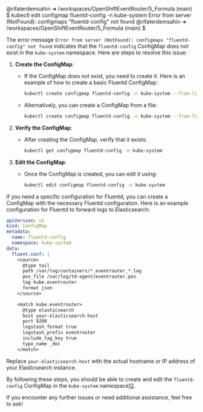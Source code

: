 @rifaterdemsahin ➜ /workspaces/OpenShiftEventRouter/5_Formula (main) $ kubectl edit configmap fluentd-config -n kube-system
Error from server (NotFound): configmaps "fluentd-config" not found
@rifaterdemsahin ➜ /workspaces/OpenShiftEventRouter/5_Formula (main) $ 


The error message `Error from server (NotFound): configmaps "fluentd-config" not found` indicates that the `fluentd-config` ConfigMap does not exist in the `kube-system` namespace. Here are steps to resolve this issue:

1. **Create the ConfigMap**:
   - If the ConfigMap does not exist, you need to create it. Here is an example of how to create a basic Fluentd ConfigMap:

     ```sh
     kubectl create configmap fluentd-config -n kube-system --from-literal=key1=value1 --from-literal=key2=value2
     ```

   - Alternatively, you can create a ConfigMap from a file:

     ```sh
     kubectl create configmap fluentd-config -n kube-system --from-file=path/to/your/config/file
     ```

2. **Verify the ConfigMap**:
   - After creating the ConfigMap, verify that it exists:

     ```sh
     kubectl get configmap fluentd-config -n kube-system
     ```

3. **Edit the ConfigMap**:
   - Once the ConfigMap is created, you can edit it using:

     ```sh
     kubectl edit configmap fluentd-config -n kube-system
     ```

If you need a specific configuration for Fluentd, you can create a ConfigMap with the necessary Fluentd configuration. Here is an example configuration for Fluentd to forward logs to Elasticsearch:

```yaml
apiVersion: v1
kind: ConfigMap
metadata:
  name: fluentd-config
  namespace: kube-system
data:
  fluent.conf: |
    <source>
      @type tail
      path /var/log/containers/*_eventrouter_*.log
      pos_file /var/log/td-agent/eventrouter.pos
      tag kube.eventrouter
      format json
    </source>

    <match kube.eventrouter>
      @type elasticsearch
      host your-elasticsearch-host
      port 9200
      logstash_format true
      logstash_prefix eventrouter
      include_tag_key true
      type_name _doc
    </match>
```

Replace `your-elasticsearch-host` with the actual hostname or IP address of your Elasticsearch instance.

By following these steps, you should be able to create and edit the `fluentd-config` ConfigMap in the `kube-system` namespace[1](https://kubernetes.io/docs/tutorials/configuration/updating-configuration-via-a-configmap/)[2](https://www.baeldung.com/ops/kubectl-update-configmap).

If you encounter any further issues or need additional assistance, feel free to ask!